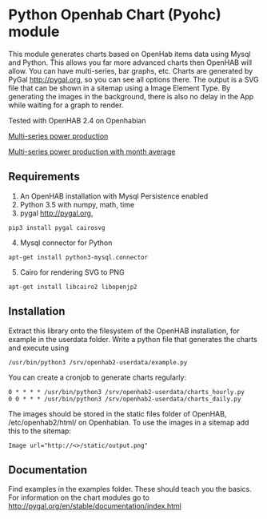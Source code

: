 # Python Openhab Chart (Pyohc) module
This module generates charts based on OpenHab items data using Mysql and Python. This allows you far more advanced charts then OpenHAB will allow. You can have multi-series, bar graphs, etc. Charts are generated by PyGal http://pygal.org, so you can see all options there. The output is a SVG file that can be shown in a sitemap using a Image Element Type. By generating the images in the background, there is also no delay in the App while waiting for a graph to render. 

Tested with OpenHAB 2.4 on Openhabian

[Multi-series power production](images/eyecandy1.png)

[Multi-series power production with month average](images/eyecandy2.png)

## Requirements
1. An OpenHAB installation with Mysql Persistence enabled
2. Python 3.5 with numpy, math, time
3. pygal http://pygal.org,
```
pip3 install pygal cairosvg
```
4. Mysql connector for Python

```
apt-get install python3-mysql.connector
```

5. Cairo for rendering SVG to PNG 
```
apt-get install libcairo2 libopenjp2
``` 
## Installation

Extract this library onto the filesystem of the OpenHAB installation, for example in the userdata folder. Write a python file that generates the charts and execute using
```
/usr/bin/python3 /srv/openhab2-userdata/example.py
```
You can create a cronjob to generate charts regularly:

```
0 * * * * /usr/bin/python3 /srv/openhab2-userdata/charts_hourly.py
0 0 * * * /usr/bin/python3 /srv/openhab2-userdata/charts_daily.py
```

The images should be stored in the static files folder of OpenHAB, /etc/openhab2/html/ on Openhabian. To use the images in a sitemap add this to the sitemap:

```
Image url="http://<>/static/output.png"
```

## Documentation
Find examples in the examples folder. These should teach you the basics. For information on the chart modules go to http://pygal.org/en/stable/documentation/index.html

